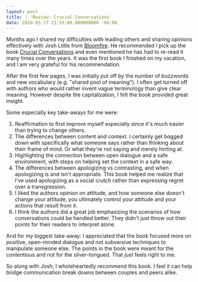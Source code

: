 ```yaml
---
layout: post
title: ! 'Review: Crucial Conversations'
date: 2010-05-17 21:55:08.000000000 -04:00
---
```

Months ago I shared my difficulties with leading others and sharing opinions effectively with Josh Little from [Bloomfire](http://www.bloomfire.com/). He recommended I pick up the book [Crucial Conversations](http://www.amazon.com/dp/0071401946?tag=tibesti-20) and even mentioned he has had to re-read it many times over the years. It was the first book I finished on my vacation, and I am very grateful for his recommendation.

After the first few pages, I was initially put off by the number of buzzwords and new vocabulary (e.g. "shared pool of meaning"). I often get turned off with authors who would rather invent vague terminology than give clear meaning. However despite the capitalization, I felt the book provided great insight.

Some especially key take-aways for me were:

1. Reaffirmation to first improve myself especially since it's much easier than trying to change others.
2. The differences between content and context. I certainly get bogged down with specifically what someone says rather than thinking about their frame of mind. Or what they're not saying and merely hinting at.
3. Highlighting the connection between open dialogue and a safe environment, with steps on helping set the context in a safe way.
4. The differences between apologizing vs contrasting, and when apologizing is and isn't appropriate. This book helped me realize that I've used apologizing as a social crutch rather than expressing regret over a transgression.
5. I liked the authors opinion on attitude, and how someone else doesn't change your attitude, you ultimately control your attitude and your actions that result from it.
6. I think the authors did a great job emphasizing the scenarios of how conversations could be handled better. They didn't just throw out their points for their readers to interpret alone.

And for my biggest take-away: I appreciated that the book focused more on positive, open-minded dialogue and not subversive techniques to manipulate someone else. The points in the book were meant for the contentious and not for the silver-tongued. That just feels right to me.

So along with Josh, I wholeheartedly recommend this book. I feel it can help bridge communication break downs between couples and peers alike.
